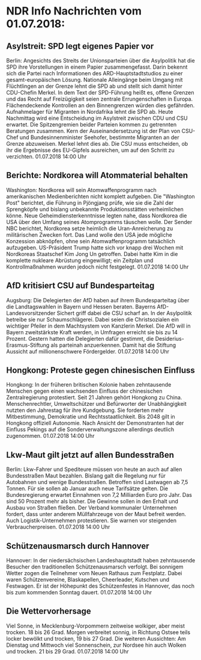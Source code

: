 # NDR Info Nachrichten vom 01.07.2018:


## Asylstreit: SPD legt eigenes Papier vor
Berlin: Angesichts des Streits der Unionsparteien über die Asylpolitik hat die SPD ihre Vorstellungen in einem Papier zusammengefasst. Darin bekennt sich die Partei nach Informationen des ARD-Hauptstadtstudios zu einer gesamt-europäischen Lösung. Nationale Alleingänge beim Umgang mit Flüchtlingen an der Grenze lehnt die SPD ab und stellt sich damit hinter CDU-Chefin Merkel. In dem Text der SPD-Führung heißt es, offene Grenzen und das Recht auf Freizügigkeit seien zentrale Errungenschaften in Europa. Flächendeckende Kontrollen an den Binnengrenzen würden dies gefährden. Aufnahmelager für Migranten in Nordafrika lehnt die SPD ab. Heute Nachmittag wird eine Entscheidung im Asylstreit zwischen CDU und CSU erwartet. Die Spitzengremien beider Parteien kommen zu getrennten Beratungen zusammen. Kern der Auseinandersetzung ist der Plan von CSU-Chef und Bundesinnenminister Seehofer, bestimmte Migranten an der Grenze abzuweisen. Merkel lehnt dies ab. Die CSU muss entscheiden, ob ihr die Ergebnisse des EU-Gipfels ausreichen, um auf den Schritt zu verzichten. 01.07.2018 14:00 Uhr 

## Berichte: Nordkorea will Atommaterial behalten
Washington:	Nordkorea will sein Atomwaffenprogramm nach amerikanischen Medienberichten nicht komplett aufgeben. Die "Washington Post" berichtet, die Führung in Pjöngjang prüfe, wie sie die Zahl der Sprengköpfe und bislang unbekannte Produktionsstätten verheimlichen könne. Neue Geheimdiensterkenntnisse legten nahe, dass Nordkorea die USA über den Umfang seines Atomprogramms täuschen wolle. Der Sender NBC berichtet, Nordkorea setze heimlich die Uran-Anreicherung zu militärischen Zwecken fort. Das Land wolle den USA jede mögliche Konzession abknöpfen, ohne sein Atomwaffenprogramm tatsächlich aufzugeben. US-Präsident Trump hatte sich vor knapp drei Wochen mit Nordkoreas Staatschef Kim Jong Un getroffen. Dabei hatte Kim in die komplette nukleare Abrüstung eingewilligt; ein Zeitplan und Kontrollmaßnahmen wurden jedoch nicht festgelegt. 01.07.2018 14:00 Uhr 

## AfD kritisiert CSU auf Bundesparteitag
Augsburg: Die Delegierten der AfD haben auf ihrem Bundesparteitag über die Landtagswahlen in Bayern und Hessen beraten. Bayerns AfD-Landesvorsitzender Sichert griff dabei die CSU scharf an. In der Asylpolitik betreibe sie nur Schaumschlägerei. Dabei seien die Christsozialen ein wichtiger Pfeiler in dem Machtsystem von Kanzlerin Merkel. Die AfD will in Bayern zweitstärkste Kraft werden, in Umfragen erreicht sie bis zu 14 Prozent. Gestern hatten die Delegierten dafür gestimmt, die Desiderius-Erasmus-Stiftung als parteinah anzuerkennen. Damit hat die Stiftung Aussicht auf millionenschwere Fördergelder. 01.07.2018 14:00 Uhr 

## Hongkong: Proteste gegen chinesischen Einfluss
Hongkong: In der früheren britischen Kolonie haben zehntausende Menschen gegen einen wachsenden Einfluss der chinesischen Zentralregierung protestiert. Seit 21 Jahren gehört Hongkong zu China. Menschenrechtler, Umweltschützer und Befürworter der Unabhängigkeit nutzten den Jahrestag für ihre Kundgebung. Sie forderten mehr Mitbestimmung, Demokratie und Rechtsstaatlichkeit. Bis 2048 gilt in Hongkong offiziell Autonomie. Nach Ansicht der Demonstranten hat der Einfluss Pekings auf die Sonderverwaltungszone allerdings deutlich zugenommen. 01.07.2018 14:00 Uhr 

## Lkw-Maut gilt jetzt auf allen Bundesstraßen
Berlin: Lkw-Fahrer und Spediteure müssen von heute an auch auf allen Bundesstraßen Maut bezahlen. Bislang galt die Regelung nur für Autobahnen und wenige Bundesstraßen. Betroffen sind Lastwagen ab 7,5 Tonnen. Für sie sollen ab Januar auch neue Tarifsätze gelten. Die Bundesregierung erwartet Einnahmen von 7,2 Milliarden Euro pro Jahr. Das sind 50 Prozent mehr als bisher. Die Gewinne sollen in den Erhalt und Ausbau von Straßen fließen. Der Verband kommunaler Unternehmen fordert, dass unter anderem Müllfahrzeuge von der Maut befreit werden. Auch Logistik-Unternehmen protestieren. Sie warnen vor steigenden Verbraucherpreisen. 01.07.2018 14:00 Uhr 

## Schützenausmarsch durch Hannover
Hannover: In der niedersächsischen Landeshauptstadt haben zehntausende Besucher den traditionellen Schützenausmarsch verfolgt. Bei sonnigem Wetter zogen die Teilnehmer vom Neuen Rathaus zum Festplatz. Dabei waren Schützenvereine, Blaskapellen, Cheerleader, Kutschen und Festwagen. Er ist der Höhepunkt des Schützenfestes in Hannover, das noch bis zum kommenden Sonntag dauert. 01.07.2018 14:00 Uhr 

## Die Wettervorhersage
Viel Sonne, in Mecklenburg-Vorpommern zeitweise wolkiger, aber meist trocken. 18 bis 26 Grad. Morgen verbreitet sonnig, in Richtung Ostsee teils locker bewölkt und trocken, 19 bis 27 Grad. Die weiteren Aussichten: Am Dienstag und Mittwoch viel Sonnenschein, zur Nordsee hin auch Wolken und trocken. 21 bis 29 Grad. 01.07.2018 14:00 Uhr 
